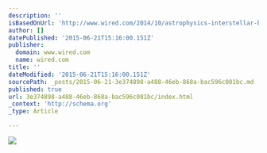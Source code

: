 ```yaml
---
description: ''
isBasedOnUrl: 'http://www.wired.com/2014/10/astrophysics-interstellar-black-hole/'
author: []
datePublished: '2015-06-21T15:16:00.151Z'
publisher:
  domain: www.wired.com
  name: wired.com
title: ''
dateModified: '2015-06-21T15:16:00.151Z'
sourcePath: _posts/2015-06-21-3e374898-a488-46eb-868a-bac596c081bc.md
published: true
url: 3e374898-a488-46eb-868a-bac596c081bc/index.html
_context: 'http://schema.org'
_type: Article

---
```

![](http://www.wired.com/wp-content/uploads/2014/10/ut_interstellarOpener_f.png)